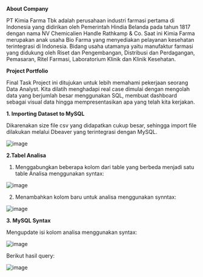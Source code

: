 **About Company**

PT Kimia Farma Tbk adalah perusahaan industri farmasi pertama di Indonesia yang didirikan oleh Pemerintah Hindia Belanda pada tahun 1817 dengan nama NV Chemicalien Handle Rathkamp & Co. Saat ini Kimia Farma merupakan anak usaha Bio Farma yang menyediakan pelayanan kesehatan terintegrasi di Indonesia. Bidang usaha utamanya yaitu manufaktur farmasi yang didukung oleh Riset dan Pengembangan, Distribusi dan Perdagangan, Pemasaran, Ritel Farmasi, Laboratorium Klinik dan Klinik Kesehatan.

**Project Portfolio**

Final Task Project ini ditujukan untuk lebih memahami pekerjaan seorang Data Analyst. Kita dilatih menghadapi real case dimulai dengan mengolah data yang berjumlah besar menggunakan SQL, membuat dashboard sebagai visual data hingga mempresentasikan apa yang telah kita kerjakan.

**1. Importing Dataset to MySQL**

Dikarenakan size file csv yang didapatkan cukup besar, sehingga import file dilakukan melalui Dbeaver yang terintegrasi dengan MySQL.

![image](https://github.com/terrardp/pbi_kimia_farma/assets/162034095/2baa3675-b5f5-4f04-8f39-e0ed81e9c8cd)

**2.Tabel Analisa**

1. Menggabungkan beberapa kolom dari table yang berbeda menjadi satu table Analisa menggunakan syntax:

![image](https://github.com/terrardp/pbi_kimia_farma/assets/162034095/2f33ac17-dfae-470b-98af-9f0693e702bc)

2. Menambahkan kolom baru untuk analisa menggunakan synntax:

![image](https://github.com/terrardp/pbi_kimia_farma/assets/162034095/0f60f143-6ce7-4eff-936b-c2a61844d018)

**3. MySQL Syntax**

Mengupdate isi kolom analisa menggunakan syntax:

![image](https://github.com/terrardp/pbi_kimia_farma/assets/162034095/78cc8f18-680a-4413-b7ce-f41fbd086633)

Berikut hasil query:

![image](https://github.com/terrardp/pbi_kimia_farma/assets/162034095/7ace924a-3517-429d-adbe-ec389d0b5d00)


